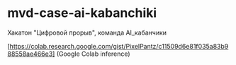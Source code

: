 # mvd-case-ai-kabanchiki
Хакатон "Цифровой прорыв", команда AI_кабанчики

[https://colab.research.google.com/gist/PixelPantz/c11509d6e81f035a83b988558ae466e3] (Google Colab inference)
